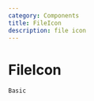 ```yaml
---
category: Components
title: FileIcon
description: file icon
---
```


# FileIcon

<code src="./demo/basic.tsx">Basic</code>
